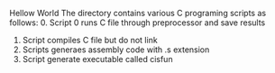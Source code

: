 Hellow World
The directory contains various C programing scripts as follows:
0. Script 0 runs C file through preprocessor and save results
1. Script compiles C file but do not link
2. Scripts generaes assembly code with .s extension
3. Script generate executable called cisfun

